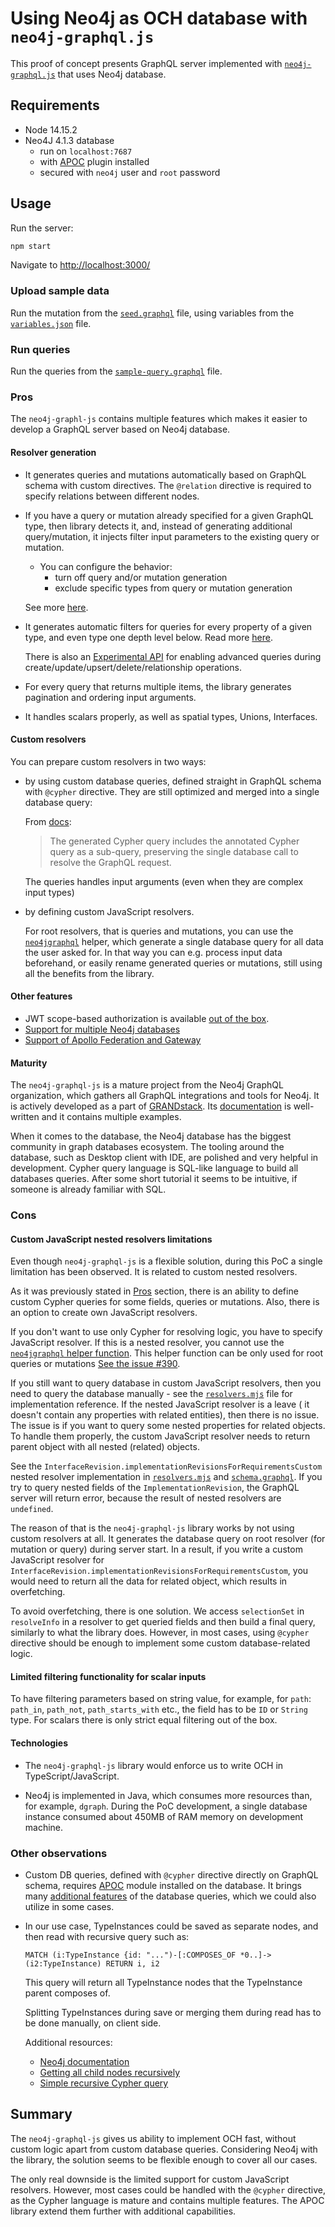 # Using Neo4j as OCH database with `neo4j-graphql.js`

This proof of concept presents GraphQL server implemented
with [`neo4j-graphql.js`](https://github.com/neo4j-graphql/neo4j-graphql-js) that uses Neo4j database.

## Requirements

- Node 14.15.2
- Neo4J 4.1.3 database
    - run on `localhost:7687`
    - with [APOC](https://neo4j.com/labs/apoc/4.1/installation) plugin installed
    - secured with `neo4j` user and `root` password

## Usage

Run the server:

```bash
npm start
```

Navigate to [http://localhost:3000/](http://localhost:3000/)

### Upload sample data

Run the mutation from the [`seed.graphql`](seed/seed.graphql) file, using variables from
the [`variables.json`](seed/variables.json) file.

### Run queries

Run the queries from the [`sample-query.graphql`](graphql/sample-query.graphql) file.

### Pros

The `neo4j-graphl-js` contains multiple features which makes it easier to develop a GraphQL server based on Neo4j
database.

#### Resolver generation

- It generates queries and mutations automatically based on GraphQL schema with custom directives. The `@relation`
  directive is required to specify relations between different nodes.

- If you have a query or mutation already specified for a given GraphQL type, then library detects it, and, instead of
  generating additional query/mutation, it injects filter input parameters to the existing query or mutation.

    - You can configure the behavior:
        - turn off query and/or mutation generation
        - exclude specific types from query or mutation generation

  See more [here](https://grandstack.io/docs/neo4j-graphql-js-api#config).

- It generates automatic filters for queries for every property of a given type, and even type one depth level below.
  Read more [here](https://grandstack.io/docs/graphql-filtering).

  There is also
  an [Experimental API](https://grandstack.io/docs/graphql-schema-generation-augmentation/#experimental-api) for
  enabling advanced queries during create/update/upsert/delete/relationship operations.

- For every query that returns multiple items, the library generates pagination and ordering input arguments.

- It handles scalars properly, as well as spatial types, Unions, Interfaces.

#### Custom resolvers

You can prepare custom resolvers in two ways:

- by using custom database queries, defined straight in GraphQL schema with `@cypher` directive. They are still
  optimized and merged into a single database query:

  From [docs](https://grandstack.io/docs/graphql-custom-logic#computed-scalar-fields):
  > The generated Cypher query includes the annotated Cypher query as a sub-query, preserving the single database call to resolve the GraphQL request.

  The queries handles input arguments (even when they are complex input types)

- by defining custom JavaScript resolvers.

  For root resolvers, that is queries and mutations, you can use
  the [`neo4jgraphql`](https://grandstack.io/docs/neo4j-graphql-js-api#neo4jgraphqlobject-params-context-resolveinfo-debug-executionresult)
  helper, which generate a single database query for all data the user asked for. In that way you can e.g. process input
  data beforehand, or easily rename generated queries or mutations, still using all the benefits from the library.

#### Other features

- JWT scope-based authorization is
  available [out of the box](https://grandstack.io/docs/neo4j-graphql-js-middleware-authorization).
- [Support for multiple Neo4j databases](https://grandstack.io/docs/neo4j-multiple-database-graphql)
- [Support of Apollo Federation and Gateway](https://grandstack.io/docs/apollo-federation-gateway-with-neo4j)

#### Maturity

The `neo4j-graphql-js` is a mature project from the Neo4j GraphQL organization, which gathers all GraphQL integrations
and tools for Neo4j. It is actively developed as a part of [GRANDstack](https://grandstack.io/).
Its [documentation](https://grandstack.io/docs/neo4j-graphql-js-quickstart) is well-written and it contains multiple
examples.

When it comes to the database, the Neo4j database has the biggest community in graph databases ecosystem. The tooling
around the database, such as Desktop client with IDE, are polished and very helpful in development. Cypher query
language is SQL-like language to build all databases queries. After some short tutorial it seems to be intuitive, if
someone is already familiar with SQL.

### Cons

#### Custom JavaScript nested resolvers limitations

Even though `neo4j-graphql-js` is a flexible solution, during this PoC a single limitation has been observed. It is
related to custom nested resolvers.

As it was previously stated in [Pros](#pros) section, there is an ability to define custom Cypher queries for some
fields, queries or mutations. Also, there is an option to create own JavaScript resolvers.

If you don't want to use only Cypher for resolving logic, you have to specify JavaScript resolver. If this is a nested
resolver, you cannot use
the [`neo4jgraphql` helper function](https://grandstack.io/docs/neo4j-graphql-js#translate-graphql-to-cypher). This
helper function can be only used for root queries or
mutations [See the issue #390](https://github.com/neo4j-graphql/neo4j-graphql-js/issues/390).

If you still want to query database in custom JavaScript resolvers, then you need to query the database manually - see
the [`resolvers.mjs`](./resolvers.mjs) file for implementation reference. If the nested JavaScript resolver is a leave (
it doesn't contain any properties with related entities), then there is no issue. The issue is if you want to query some
nested properties for related objects. To handle them properly, the custom JavaScript resolver needs to return parent
object with all nested (related) objects.

See the `InterfaceRevision.implementationRevisionsForRequirementsCustom` nested resolver implementation
in [`resolvers.mjs`](./resolvers.mjs) and [`schema.graphql`](./graphql/schema.graphql). If you try to query nested
fields of the `ImplementationRevision`, the GraphQL server will return error, because the result of nested resolvers
are `undefined`.

The reason of that is the `neo4j-graphql-js` library works by not using custom resolvers at all. It generates the
database query on root resolver (for mutation or query) during server start. In a result, if you write a custom
JavaScript resolver for  `InterfaceRevision.implementationRevisionsForRequirementsCustom`, you would need to return all
the data for related object, which results in overfetching.

To avoid overfetching, there is one solution. We access `selectionSet` in `resolveInfo` in a resolver to get queried
fields and then build a final query, similarly to what the library does. However, in most cases, using `@cypher`
directive should be enough to implement some custom database-related logic.

#### Limited filtering functionality for scalar inputs

To have filtering parameters based on string value, for example, for `path`: `path_in`, `path_not`, `path_starts_with`
etc., the field has to be `ID` or `String` type. For scalars there is only strict equal filtering out of the box.

#### Technologies

- The `neo4j-graphql-js` library would enforce us to write OCH in TypeScript/JavaScript.

- Neo4j is implemented in Java, which consumes more resources than, for example, `dgraph`. During the PoC development, a
  single database instance consumed about 450MB of RAM memory on development machine.

### Other observations

- Custom DB queries, defined with `@cypher` directive directly on GraphQL schema,
  requires [APOC](https://github.com/neo4j-contrib/neo4j-apoc-procedures) module installed on the database. It brings
  many [additional features](https://neo4j.com/labs/apoc/4.1/overview/) of the database queries, which we could also
  utilize in some cases.

- In our use case, TypeInstances could be saved as separate nodes, and then read with recursive query such as:
  ```
  MATCH (i:TypeInstance {id: "...")-[:COMPOSES_OF *0..]->(i2:TypeInstance) RETURN i, i2
  ```

  This query will return all TypeInstance nodes that the TypeInstance parent composes of.

  Splitting TypeInstances during save or merging them during read has to be done manually, on client side.

  Additional resources:
    - [Neo4j documentation](https://neo4j.com/docs/cypher-manual/current/clauses/match/#relationships-in-depth)
    - [Getting all child nodes recursively](https://stackoverflow.com/questions/45359581/get-all-child-nodes-recursive)
    - [Simple recursive Cypher query](https://stackoverflow.com/questions/31079881/simple-recursive-cypher-query)

## Summary

The `neo4j-graphql-js` gives us ability to implement OCH fast, without custom logic apart from custom database queries.
Considering Neo4j with the library, the solution seems to be flexible enough to cover all our cases.

The only real downside is the limited support for custom JavaScript resolvers. However, most cases could be handled with
the `@cypher` directive, as the Cypher language is mature and contains multiple features. The APOC library extend them
further with additional capabilities. 
